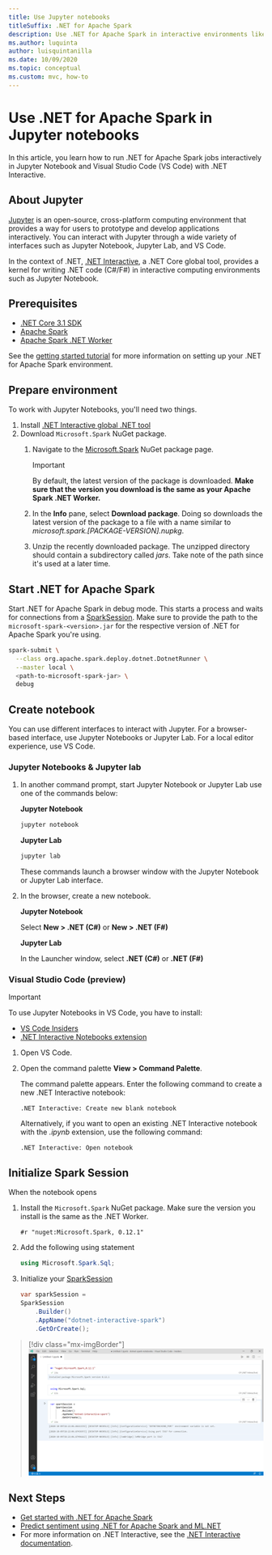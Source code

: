 ```yaml
---
title: Use Jupyter notebooks
titleSuffix: .NET for Apache Spark
description: Use .NET for Apache Spark in interactive environments like Jupyter Notebook, Jupyter Lab, or Visual Studio Code (VS Code)
ms.author: luquinta
author: luisquintanilla
ms.date: 10/09/2020
ms.topic: conceptual
ms.custom: mvc, how-to
---
```


# Use .NET for Apache Spark in Jupyter notebooks

In this article, you learn how to run .NET for Apache Spark jobs interactively in Jupyter Notebook and Visual Studio Code (VS Code) with .NET Interactive.

## About Jupyter

[Jupyter](https://jupyter.org/) is an open-source, cross-platform computing environment that provides a way for users to prototype and develop applications interactively. You can interact with Jupyter through a wide variety of interfaces such as Jupyter Notebook, Jupyter Lab, and VS Code.

In the context of .NET, [.NET Interactive](https://github.com/dotnet/interactive), a .NET Core global tool, provides a kernel for writing .NET code (C#/F#) in interactive computing environments such as Jupyter Notebook.

## Prerequisites

- [.NET Core 3.1 SDK](https://docs.microsoft.com/dotnet/core/install/)
- [Apache Spark](https://spark.apache.org/downloads.html)
- [Apache Spark .NET Worker](https://github.com/dotnet/spark/releases)

See the [getting started tutorial](../tutorials/get-started.md) for more information on setting up your .NET for Apache Spark environment.

## Prepare environment

To work with Jupyter Notebooks, you'll need two things.

1. Install [.NET Interactive global .NET tool](https://github.com/dotnet/interactive/blob/main/docs/NotebooksLocalExperience.md)
1. Download `Microsoft.Spark` NuGet package.
    1. Navigate to the [Microsoft.Spark](https://www.nuget.org/packages/Microsoft.Spark/) NuGet package page.

        > [!IMPORTANT]
        > By default, the latest version of the package is downloaded. **Make sure that the version you download is the same as your Apache Spark .NET Worker.**

    1. In the **Info** pane, select **Download package**. Doing so downloads the latest version of the package to a file with a name similar to  *microsoft.spark.[PACKAGE-VERSION].nupkg*.
    1. Unzip the recently downloaded package. The unzipped directory should contain a subdirectory called *jars*. Take note of the path since it's used at a later time.

## Start .NET for Apache Spark

Start .NET for Apache Spark in debug mode. This starts a process and waits for connections from a [SparkSession](xref:Microsoft.Spark.Sql.SparkSession). Make sure to provide the path to the `microsoft-spark-<version>.jar` for the respective version of .NET for Apache Spark you're using.

```bash
spark-submit \
  --class org.apache.spark.deploy.dotnet.DotnetRunner \
  --master local \
  <path-to-microsoft-spark-jar> \
  debug
```

## Create notebook

You can use different interfaces to interact with Jupyter. For a browser-based interface, use Jupyter Notebooks or Jupyter Lab. For a local editor experience, use VS Code.

### Jupyter Notebooks & Jupyter lab

1. In another command prompt, start Jupyter Notebook or Jupyter Lab use one of the commands below:

    **Jupyter Notebook**

    ```bash
    jupyter notebook
    ```

    **Jupyter Lab**

    ```bash
    jupyter lab
    ```

    These commands launch a browser window with the Jupyter Notebook or Jupyter Lab interface.

1. In the browser, create a new notebook.

    **Jupyter Notebook**

    Select **New > .NET (C#)** or **New > .NET (F#)**

    **Jupyter Lab**

    In the Launcher window, select **.NET (C#)** or **.NET (F#)**

### Visual Studio Code (preview)

> [!IMPORTANT]
> To use Jupyter Notebooks in VS Code, you have to install:
>
>- [VS Code Insiders](https://code.visualstudio.com/insiders/)
>- [.NET Interactive Notebooks extension](https://marketplace.visualstudio.com/items?itemName=ms-dotnettools.dotnet-interactive-vscode)

1. Open VS Code.
1. Open the command palette **View > Command Palette**.

    The command palette appears. Enter the following command to create a new .NET Interactive notebook:

    ```text
    .NET Interactive: Create new blank notebook
    ```

    Alternatively, if you want to open an existing .NET Interactive notebook with the *.ipynb* extension, use the following command:

    ```text
    .NET Interactive: Open notebook
    ```

## Initialize Spark Session

When the notebook opens

1. Install the `Microsoft.Spark` NuGet package. Make sure the version you install is the same as the .NET Worker.

    ```text
    #r "nuget:Microsoft.Spark, 0.12.1"
    ```

1. Add the following using statement

    ```csharp
    using Microsoft.Spark.Sql;
    ```

1. Initialize your [SparkSession](xref:Microsoft.Spark.Sql.SparkSession)

    ```csharp
    var sparkSession =
    SparkSession
        .Builder()
        .AppName("dotnet-interactive-spark")
        .GetOrCreate();
    ```

> [!div class="mx-imgBorder"]
![.NET for Apache Spark Jupyter Notebook VS Code](media/dotnet-spark-jupyter-notebooks/jupyter-notebooks-dotnet-spark-vscode.png)

## Next Steps

- [Get started with .NET for Apache Spark](../tutorials/get-started.md)
- [Predict sentiment using .NET for Apache Spark and ML.NET](../tutorials/ml-sentiment-analysis.md)
- For more information on .NET Interactive, see the [.NET Interactive documentation](https://github.com/dotnet/interactive/blob/main/docs/README.md).
